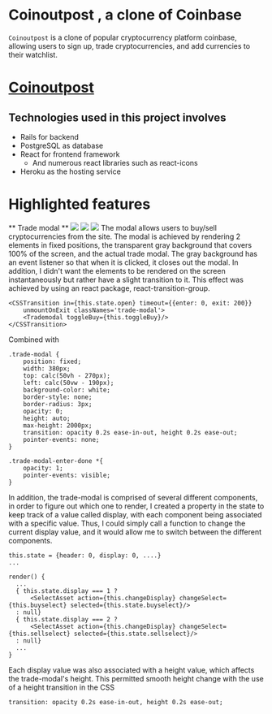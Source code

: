 # Coinoutpost , a clone of Coinbase

`Coinoutpost` is a clone of popular cryptocurrency platform coinbase, allowing users to sign up, trade cryptocurrencies, and add currencies to their watchlist.

# [Coinoutpost](http://coinoutpost.herokuapp.com/) 

## Technologies used in this project involves
- Rails for backend
- PostgreSQL as database
- React for frontend framework
  - And numerous react libraries such as react-icons
- Heroku as the hosting service

# Highlighted features
** Trade modal **
![](https://i.imgur.com/RHV0cse.png)
![](https://i.imgur.com/jqJbsQK.png)
![](https://i.imgur.com/cLv3taQ.png)
The modal allows users to buy/sell cryptocurrencies from the site. The modal is achieved by rendering 2 elements in fixed positions, the transparent gray background that covers 100% of the screen, and the actual trade modal. The gray background has an event listener so that when it is clicked, it closes out the modal. In addition, I didn't want the elements to be rendered on the screen instantaneously but rather have a slight transition to it. This effect was achieved by using an react package, react-transition-group.
```
<CSSTransition in={this.state.open} timeout={{enter: 0, exit: 200}}
    unmountOnExit classNames='trade-modal'>
    <Trademodal toggleBuy={this.toggleBuy}/>
</CSSTransition>
```

Combined with

```
.trade-modal {
    position: fixed;
    width: 380px;
    top: calc(50vh - 270px);
    left: calc(50vw - 190px);
    background-color: white;
    border-style: none;
    border-radius: 3px;
    opacity: 0;
    height: auto;
    max-height: 2000px;
    transition: opacity 0.2s ease-in-out, height 0.2s ease-out;
    pointer-events: none;
}

.trade-modal-enter-done *{
    opacity: 1;
    pointer-events: visible;
}
```
In addition, the trade-modal is comprised of several different components, in order to figure out which one to render, I created a property in the state to keep track of a value called display, with each component being associated with a specific value. Thus, I could simply call a function to change the current display value, and it would allow me to switch between the different components.

```
this.state = {header: 0, display: 0, ....}
...

render() {
  ...
  { this.state.display === 1 ? 
      <SelectAsset action={this.changeDisplay} changeSelect={this.buyselect} selected={this.state.buyselect}/>
  : null}
  { this.state.display === 2 ? 
      <SelectAsset action={this.changeDisplay} changeSelect={this.sellselect} selected={this.state.sellselect}/>
  : null}
  ...
}
```

Each display value was also associated with a height value, which affects the trade-modal's height. This permitted smooth height change with the use of a height transition in the CSS
```
transition: opacity 0.2s ease-in-out, height 0.2s ease-out;
```

